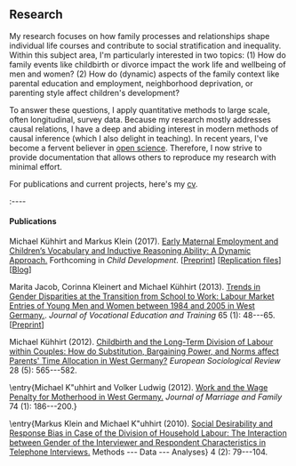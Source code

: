 
## Research

My research focuses on how family processes and relationships shape individual life courses and contribute to social stratification and inequality. Within this subject area, I'm particularly interested in two topics: (1) How do family events like childbirth or divorce impact the work life and wellbeing of men and women? (2) How do (dynamic) aspects of the family context like parental education and employment, neighborhood deprivation, or parenting style affect children's development?

To answer these questions, I apply quantitative methods to large scale, often longitudinal, survey data. Because my research mostly addresses causal relations, I have a deep and abiding interest in modern methods of causal inference (which I also delight in teaching). In recent years, I've become a fervent believer in [open science](https://en.wikipedia.org/wiki/Open_science). Therefore, I now strive to provide documentation that allows others to reproduce my research with minimal effort.

For publications and current projects, here's my [cv](https://www.dropbox.com/s/cklf1o689gx7jvx/cv_kuehhirt_fira.pdf?dl=0).

:----

#### Publications

Michael Kühhirt and Markus Klein (2017). [Early Maternal Employment and Children’s Vocabulary and Inductive Reasoning Ability: A Dynamic Approach.](http://onlinelibrary.wiley.com/doi/10.1111/cdev.12796/abstract) Forthcoming in *Child Development*. [[Preprint](https://osf.io/preprints/socarxiv/brscf)] [[Replication files](https://osf.io/m8trg)] [[Blog](https://theconversation.com/being-a-working-mother-is-not-bad-for-your-children-78439)]

Marita Jacob, Corinna Kleinert and Michael Kühhirt (2013). [Trends in Gender Disparities at the Transition from School to Work: Labour Market Entries of Young Men and Women between 1984 and 2005 in West Germany.](http://www.tandfonline.com/doi/abs/10.1080/13636820.2012.738427#.VZ59QbdH_sY). *Journal of Vocational Education and Training* 65 (1): 48---65. [[Preprint](http://www.mzes.uni-mannheim.de/publications/wp/wp-127.pdf)]

Michael Kühhirt (2012). [Childbirth and the Long-Term Division of Labour within Couples: How do Substitution, Bargaining Power, and Norms affect Parents' Time Allocation in West Germany?](http://esr.oxfordjournals.org/content/28/5/565) *European Sociological Review* 28 (5): 565---582.

\entry{Michael K\"uhhirt and Volker Ludwig (2012). [Work and the Wage Penalty for Motherhood in West Germany.](http://onlinelibrary.wiley.com/doi/10.1111/j.1741-3737.2011.00886.x/abstract) *Journal of Marriage and Family* 74 (1): 186---200.}

\entry{Markus Klein and Michael K\"uhhirt (2010). [Social Desirability and Response Bias in Case of the Division of Household Labour: The Interaction between Gender of the Interviewer and Respondent Characteristics in Telephone Interviews.](http://www.ssoar.info/ssoar/handle/document/21012) Methods --- Data --- Analyses} 4 (2): 79---104.
